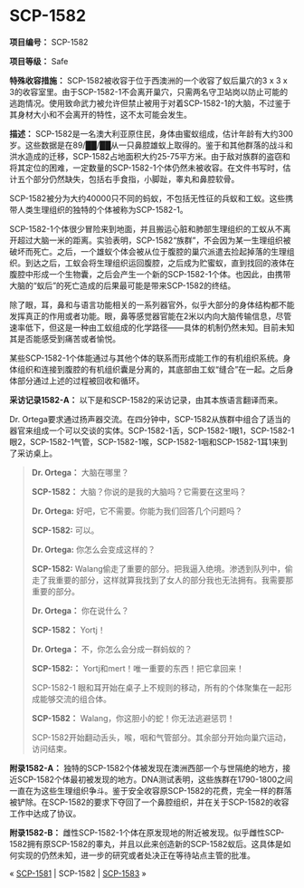 # SCP-1582
                        


**项目编号：** SCP-1582

**项目等级：** Safe

**特殊收容措施：** SCP-1582被收容于位于西澳洲的一个收容了蚁后巢穴的3 x 3 x 3的收容室里。由于SCP-1582-1不会离开巢穴，只需两名守卫站岗以防止可能的逃跑情况。使用致命武力被允许但禁止被用于对着SCP-1582-1的大脑，不过鉴于其身材大小和不会离开的特性，这不太可能会发生。

**描述：** SCP-1582是一名澳大利亚原住民，身体由蜜蚁组成，估计年龄有大约300岁。这些数据是在89/██/██从一只鼻腔雄蚁上取得的。鉴于和其他群落的战斗和洪水造成的迁移，SCP-1582占地面积大约25-75平方米。由于敌对族群的盗窃和将其定位的困难，一定数量的SCP-1582-1个体仍然未被收容。在文件书写时，估计五个部分仍然缺失，包括右手食指，小脚趾，睾丸和鼻腔软骨。

SCP-1582被分为大约40000只不同的蚂蚁，不包括无性征的兵蚁和工蚁。这些携带人类生理组织的独特的个体被称为SCP-1582-1。

SCP-1582-1个体很少冒险来到地面，并且搬运心脏和肺部生理组织的工蚁从不离开超过大脑一米的距离。实验表明，SCP-1582“族群”，不会因为某一生理组织被破坏而死亡。之后，一个雄蚁个体会被从位于腹腔的巢穴派遣去捡起掉落的生理组织。到达之后，工蚁会将生理组织运回腹腔，之后成为贮蜜蚁，直到找回的液体在腹腔中形成一个生物囊，之后会产生一个新的SCP-1582-1个体。也因此，由携带大脑的“蚁后”的死亡造成的后果最可能是带来SCP-1582的终结。

除了眼，耳，鼻和与语言功能相关的一系列器官外，似乎大部分的身体结构都不能发挥真正的作用或者功能。眼，鼻等感觉器官能在2米以内向大脑传输信息，尽管速率低下，但这是一种由工蚁组成的化学路径——具体的机制仍然未知。目前未知其是否能感受到痛苦或者愉悦。

某些SCP-1582-1个体能通过与其他个体的联系而形成能工作的有机组织系统。身体组织和连接到腹腔的有机组织囊是分离的，其底部由工蚁“缝合”在一起。之后身体部分通过上述的过程被回收和循环。

**采访记录1582-A：** 以下是和SCP-1582的采访记录，由其本族语言翻译而来。

Dr. Ortega要求通过扬声器交流。在四分钟中，SCP-1582从族群中组合了适当的器官来组成一个可以交谈的实体。SCP-1582-1舌，SCP-1582-1眼1，SCP-1582-1眼2，SCP-1582-1气管，SCP-1582-1喉，SCP-1582-1咽和SCP-1582-1耳1来到了采访桌上。


> **Dr. Ortega：**  大脑在哪里？
> 
> **SCP-1582：** 大脑？你说的是我的大脑吗？它需要在这里吗？
> 
> **Dr. Ortega:**  好吧，它不需要。你能为我们回答几个问题吗？
> 
> **SCP-1582:**  可以。
> 
> **Dr. Ortega:**  你怎么会变成这样的？
> 
> **SCP-1582:**  Walang偷走了重要的部分。把我逼入绝境。渗透到队列中，偷走了我重要的部分，这样就算我找到了女人的部分我也无法拥有。我需要那重要的部分。
> 
> **Dr. Ortega：** 你在说什么？
> 
> **SCP-1582：**  Yortj！
> 
> **Dr. Ortega：** 不，你怎么会分成一群蚂蚁的？
> 
> **SCP-1582:：** Yortj和mert！唯一重要的东西！把它拿回来！
> 
> SCP-1582-1 眼和耳开始在桌子上不规则的移动，所有的个体聚集在一起形成能够交流的组合体。
> 
> **SCP-1582：**  Walang，你这胆小的蛇！你无法逃避惩罚！
> 
> SCP-1582开始翻动舌头，喉，咽和气管部分。其余部分开始向巢穴运动，访问结束。
> 

**附录1582-A：** 独特的SCP-1582个体被发现在澳洲西部一个与世隔绝的地方，接近SCP-1582个体最初被发现的地方。DNA测试表明，这些族群在1790-1800之间一直在为这些生理组织争斗。鉴于安全收容原SCP-1582的花费，完全一样的群落被铲除。在SCP-1582的要求下夺回了一个鼻腔组织，并在关于SCP-1582的收容工作中达成了协议。

**附录1582-B：** 雌性SCP-1582-1个体在原发现地的附近被发现。似乎雌性SCP-1582拥有原SCP-1582的睾丸，并且以此来创造新的SCP-1582蚁后。这具体是如何实现的仍然未知，进一步的研究或者处决正在等待站点主管的批准。



« [SCP-1581](/scp-1581) | SCP-1582 | [SCP-1583](/scp-1583) »





                    